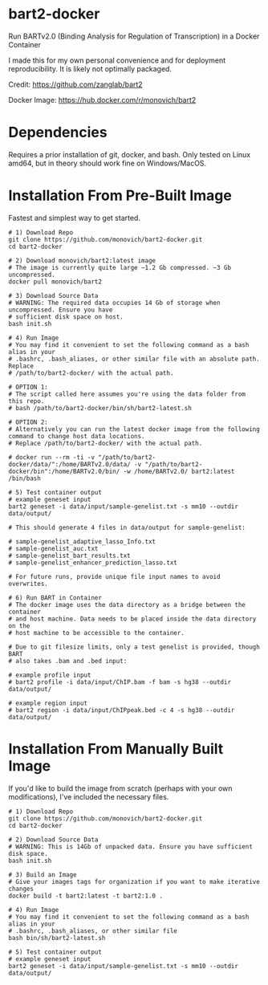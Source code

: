 # bart2-docker
Run BARTv2.0 (Binding Analysis for Regulation of Transcription) in a Docker Container

I made this for my own personal convenience and for deployment reproducibility. It is likely not
optimally packaged.

Credit:
https://github.com/zanglab/bart2

Docker Image:
https://hub.docker.com/r/monovich/bart2

# Dependencies
Requires a prior installation of git, docker, and bash. Only tested on Linux amd64, but in theory should work fine on Windows/MacOS.

# Installation From Pre-Built Image
Fastest and simplest way to get started.

```
# 1) Download Repo
git clone https://github.com/monovich/bart2-docker.git
cd bart2-docker

# 2) Download monovich/bart2:latest image
# The image is currently quite large ~1.2 Gb compressed. ~3 Gb uncompressed.
docker pull monovich/bart2

# 3) Download Source Data
# WARNING: The required data occupies 14 Gb of storage when uncompressed. Ensure you have 
# sufficient disk space on host.
bash init.sh

# 4) Run Image
# You may find it convenient to set the following command as a bash alias in your 
# .bashrc, .bash_aliases, or other similar file with an absolute path. Replace
# /path/to/bart2-docker/ with the actual path.

# OPTION 1:
# The script called here assumes you're using the data folder from this repo.
# bash /path/to/bart2-docker/bin/sh/bart2-latest.sh

# OPTION 2:
# Alternatively you can run the latest docker image from the following command to change host data locations.
# Replace /path/to/bart2-docker/ with the actual path.

# docker run --rm -ti -v "/path/to/bart2-docker/data/":/home/BARTv2.0/data/ -v "/path/to/bart2-docker/bin":/home/BARTv2.0/bin/ -w /home/BARTv2.0/ bart2:latest /bin/bash

# 5) Test container output
# example geneset input
bart2 geneset -i data/input/sample-genelist.txt -s mm10 --outdir data/output/

# This should generate 4 files in data/output for sample-genelist:

# sample-genelist_adaptive_lasso_Info.txt
# sample-genelist_auc.txt
# sample-genelist_bart_results.txt
# sample-genelist_enhancer_prediction_lasso.txt

# For future runs, provide unique file input names to avoid overwrites.

# 6) Run BART in Container
# The docker image uses the data directory as a bridge between the container 
# and host machine. Data needs to be placed inside the data directory on the 
# host machine to be accessible to the container.

# Due to git filesize limits, only a test genelist is provided, though BART
# also takes .bam and .bed input:

# example profile input
# bart2 profile -i data/input/ChIP.bam -f bam -s hg38 --outdir data/output/

# example region input
# bart2 region -i data/input/ChIPpeak.bed -c 4 -s hg38 --outdir data/output/
```

# Installation From Manually Built Image
If you'd like to build the image from scratch (perhaps with your own modifications), 
I've included the necessary files.

```
# 1) Download Repo
git clone https://github.com/monovich/bart2-docker.git
cd bart2-docker

# 2) Download Source Data
# WARNING: This is 14Gb of unpacked data. Ensure you have sufficient disk space.
bash init.sh

# 3) Build an Image
# Give your images tags for organization if you want to make iterative changes
docker build -t bart2:latest -t bart2:1.0 .

# 4) Run Image
# You may find it convenient to set the following command as a bash alias in your 
# .bashrc, .bash_aliases, or other similar file
bash bin/sh/bart2-latest.sh

# 5) Test container output
# example geneset input
bart2 geneset -i data/input/sample-genelist.txt -s mm10 --outdir data/output/
```
